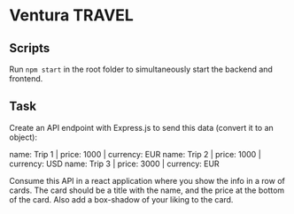 # Ventura TRAVEL

## Scripts

Run `npm start` in the root folder to simultaneously start the backend and frontend.

## Task

Create an API endpoint with Express.js to send this data (convert it to an object):

name: Trip 1 | price: 1000 | currency: EUR name: Trip 2 | price: 1000 | currency: USD name: Trip 3 | price: 3000 | currency: EUR

Consume this API in a react application where you show the info in a row of cards. The card should be a title with the name, and the price at the bottom of the card. Also add a box-shadow of your
liking to the card.
